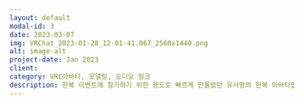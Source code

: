 ```yaml
---
layout: default
modal-id: 3
date: 2023-03-07
img: VRChat_2023-01-28_12-01-41.067_2560x1440.png
alt: image-alt
project-date: Jan 2023
client: 
category: VRC아바타, 모델링, 오디오 링크
description: 한복 이벤트에 참가하기 위한 용도로 빠르게 만들었던 유사땅의 한복 아바타입니다. <br/>손에 든 담뱃대는 직접 모델링했습니다.
---
```

